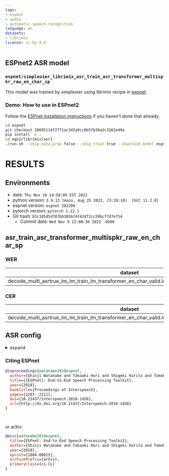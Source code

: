 ```yaml
---
tags:
- espnet
- audio
- automatic-speech-recognition
language: en
datasets:
- librimix
license: cc-by-4.0
---
```


## ESPnet2 ASR model 

### `espnet/simpleoier_librimix_asr_train_asr_transformer_multispkr_raw_en_char_sp`

This model was trained by simpleoier using librimix recipe in [espnet](https://github.com/espnet/espnet/).

### Demo: How to use in ESPnet2

Follow the [ESPnet installation instructions](https://espnet.github.io/espnet/installation.html)
if you haven't done that already.

```bash
cd espnet
git checkout 28695114f2771ac3d2a9cc0b5fb30a2c3262e49a
pip install -e .
cd egs2/librimix/asr1
./run.sh --skip_data_prep false --skip_train true --download_model espnet/simpleoier_librimix_asr_train_asr_transformer_multispkr_raw_en_char_sp
```

<!-- Generated by scripts/utils/show_asr_result.sh -->
# RESULTS
## Environments
- date: `Thu Nov 10 14:58:09 EST 2022`
- python version: `3.9.13 (main, Aug 25 2022, 23:26:10)  [GCC 11.2.0]`
- espnet version: `espnet 202209`
- pytorch version: `pytorch 1.12.1`
- Git hash: `b3c185d5d707bb385b74f42df2cc59bcf7d7e754`
  - Commit date: `Wed Nov 9 22:00:30 2022 -0500`

## asr_train_asr_transformer_multispkr_raw_en_char_sp
### WER

|dataset|Snt|Wrd|Corr|Sub|Del|Ins|Err|S.Err|
|---|---|---|---|---|---|---|---|---|
|decode_multi_asrtrue_lm_lm_train_lm_transformer_en_char_valid.loss.ave_asr_model_valid.acc.ave/test|6000|111243|80.4|17.4|2.2|3.8|23.5|88.0|

### CER

|dataset|Snt|Wrd|Corr|Sub|Del|Ins|Err|S.Err|
|---|---|---|---|---|---|---|---|---|
|decode_multi_asrtrue_lm_lm_train_lm_transformer_en_char_valid.loss.ave_asr_model_valid.acc.ave/test|6000|590408|90.5|6.1|3.5|3.9|13.5|88.0|

## ASR config

<details><summary>expand</summary>

```
config: conf/tuning/train_asr_transformer_multispkr.yaml
print_config: false
log_level: INFO
dry_run: false
iterator_type: sequence
output_dir: exp/asr_train_asr_transformer_multispkr_raw_en_char_sp
ngpu: 1
seed: 0
num_workers: 1
num_att_plot: 3
dist_backend: nccl
dist_init_method: env://
dist_world_size: null
dist_rank: null
local_rank: 0
dist_master_addr: null
dist_master_port: null
dist_launcher: null
multiprocessing_distributed: false
unused_parameters: false
sharded_ddp: false
cudnn_enabled: true
cudnn_benchmark: false
cudnn_deterministic: true
collect_stats: false
write_collected_feats: false
max_epoch: 45
patience: null
val_scheduler_criterion:
- valid
- loss
early_stopping_criterion:
- valid
- loss
- min
best_model_criterion:
-   - valid
    - acc
    - max
keep_nbest_models: 10
nbest_averaging_interval: 0
grad_clip: 5.0
grad_clip_type: 2.0
grad_noise: false
accum_grad: 1
no_forward_run: false
resume: true
train_dtype: float32
use_amp: false
log_interval: null
use_matplotlib: true
use_tensorboard: true
create_graph_in_tensorboard: false
use_wandb: false
wandb_project: null
wandb_id: null
wandb_entity: null
wandb_name: null
wandb_model_log_interval: -1
detect_anomaly: false
pretrain_path: null
init_param: []
ignore_init_mismatch: false
freeze_param: []
num_iters_per_epoch: null
batch_size: 20
valid_batch_size: null
batch_bins: 5000000
valid_batch_bins: null
train_shape_file:
- exp/asr_stats_raw_en_char_sp/train/speech_shape
- exp/asr_stats_raw_en_char_sp/train/text_shape.char
- exp/asr_stats_raw_en_char_sp/train/text_spk2_shape.char
valid_shape_file:
- exp/asr_stats_raw_en_char_sp/valid/speech_shape
- exp/asr_stats_raw_en_char_sp/valid/text_shape.char
- exp/asr_stats_raw_en_char_sp/valid/text_spk2_shape.char
batch_type: numel
valid_batch_type: null
fold_length:
- 80000
- 150
- 150
sort_in_batch: descending
sort_batch: descending
multiple_iterator: false
chunk_length: 500
chunk_shift_ratio: 0.5
num_cache_chunks: 1024
train_data_path_and_name_and_type:
-   - dump/raw/train_sp/wav.scp
    - speech
    - sound
-   - dump/raw/train_sp/text_spk1
    - text
    - text
-   - dump/raw/train_sp/text_spk2
    - text_spk2
    - text
valid_data_path_and_name_and_type:
-   - dump/raw/dev/wav.scp
    - speech
    - sound
-   - dump/raw/dev/text_spk1
    - text
    - text
-   - dump/raw/dev/text_spk2
    - text_spk2
    - text
allow_variable_data_keys: false
max_cache_size: 0.0
max_cache_fd: 32
valid_max_cache_size: null
optim: adam
optim_conf:
    lr: 0.001
scheduler: warmuplr
scheduler_conf:
    warmup_steps: 25000
token_list:
- <blank>
- <unk>
- <space>
- E
- T
- A
- O
- N
- I
- H
- S
- R
- D
- L
- U
- M
- C
- W
- F
- G
- Y
- P
- B
- V
- K
- ''''
- X
- J
- Q
- Z
- <sos/eos>
init: xavier_uniform
input_size: null
ctc_conf:
    reduce: false
joint_net_conf: null
use_preprocessor: true
token_type: char
bpemodel: null
non_linguistic_symbols: null
cleaner: null
g2p: null
speech_volume_normalize: null
rir_scp: null
rir_apply_prob: 1.0
noise_scp: null
noise_apply_prob: 1.0
noise_db_range: '13_15'
short_noise_thres: 0.5
frontend: default
frontend_conf:
    fs: 16k
specaug: null
specaug_conf: {}
normalize: global_mvn
normalize_conf:
    stats_file: exp/asr_stats_raw_en_char_sp/train/feats_stats.npz
model: pit_espnet
model_conf:
    ctc_weight: 0.2
    lsm_weight: 0.1
    length_normalized_loss: false
    num_inf: 2
    num_ref: 2
preencoder: null
preencoder_conf: {}
encoder: transformer_multispkr
encoder_conf:
    output_size: 256
    attention_heads: 4
    linear_units: 2048
    num_blocks: 8
    num_blocks_sd: 4
    dropout_rate: 0.1
    positional_dropout_rate: 0.1
    attention_dropout_rate: 0.1
    input_layer: conv2d
    normalize_before: true
    num_inf: 2
postencoder: null
postencoder_conf: {}
decoder: transformer
decoder_conf:
    attention_heads: 4
    linear_units: 2048
    num_blocks: 6
    dropout_rate: 0.1
    positional_dropout_rate: 0.1
    self_attention_dropout_rate: 0.1
    src_attention_dropout_rate: 0.1
preprocessor: multi
preprocessor_conf:
    text_name:
    - text
    - text_spk2
required:
- output_dir
- token_list
version: '202209'
distributed: false
```

</details>



### Citing ESPnet

```BibTex
@inproceedings{watanabe2018espnet,
  author={Shinji Watanabe and Takaaki Hori and Shigeki Karita and Tomoki Hayashi and Jiro Nishitoba and Yuya Unno and Nelson Yalta and Jahn Heymann and Matthew Wiesner and Nanxin Chen and Adithya Renduchintala and Tsubasa Ochiai},
  title={{ESPnet}: End-to-End Speech Processing Toolkit},
  year={2018},
  booktitle={Proceedings of Interspeech},
  pages={2207--2211},
  doi={10.21437/Interspeech.2018-1456},
  url={http://dx.doi.org/10.21437/Interspeech.2018-1456}
}




```

or arXiv:

```bibtex
@misc{watanabe2018espnet,
  title={ESPnet: End-to-End Speech Processing Toolkit}, 
  author={Shinji Watanabe and Takaaki Hori and Shigeki Karita and Tomoki Hayashi and Jiro Nishitoba and Yuya Unno and Nelson Yalta and Jahn Heymann and Matthew Wiesner and Nanxin Chen and Adithya Renduchintala and Tsubasa Ochiai},
  year={2018},
  eprint={1804.00015},
  archivePrefix={arXiv},
  primaryClass={cs.CL}
}
```
